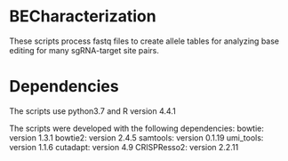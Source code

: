 # BECharacterization

These scripts process fastq files to create allele tables for analyzing base editing for many sgRNA-target site pairs.

# Dependencies

The scripts use python3.7 and R version 4.4.1

The scripts were developed with the following dependencies:
bowtie: version 1.3.1
bowtie2: version 2.4.5
samtools: version 0.1.19
umi_tools: version 1.1.6
cutadapt: version 4.9
CRISPResso2: version 2.2.11

